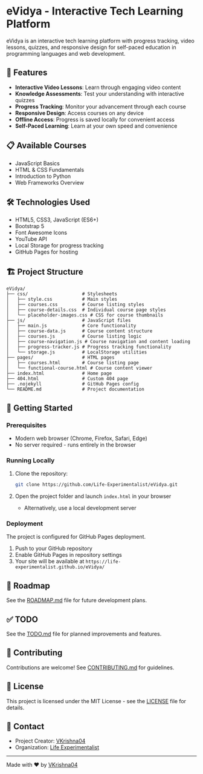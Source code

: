 # eVidya - Interactive Tech Learning Platform

eVidya is an interactive tech learning platform with progress tracking, video lessons, quizzes, and responsive design for self-paced education in programming languages and web development.

<!-- ![eVidya Platform](./img/readme/hero-image.png) -->

## 🚀 Features

- **Interactive Video Lessons**: Learn through engaging video content
- **Knowledge Assessments**: Test your understanding with interactive quizzes
- **Progress Tracking**: Monitor your advancement through each course
- **Responsive Design**: Access courses on any device
- **Offline Access**: Progress is saved locally for convenient access
- **Self-Paced Learning**: Learn at your own speed and convenience

## 📋 Available Courses

- JavaScript Basics
- HTML & CSS Fundamentals
- Introduction to Python
- Web Frameworks Overview

## 🛠️ Technologies Used

- HTML5, CSS3, JavaScript (ES6+)
- Bootstrap 5
- Font Awesome Icons
- YouTube API
- Local Storage for progress tracking
- GitHub Pages for hosting

## 🏗️ Project Structure

```
eVidya/
├── css/                    # Stylesheets
│   ├── style.css           # Main styles
│   ├── courses.css         # Course listing styles
│   ├── course-details.css  # Individual course page styles
│   └── placeholder-images.css # CSS for course thumbnails
├── js/                     # JavaScript files
│   ├── main.js             # Core functionality
│   ├── course-data.js      # Course content structure
│   ├── courses.js          # Course listing logic
│   ├── course-navigation.js # Course navigation and content loading
│   ├── progress-tracker.js # Progress tracking functionality
│   └── storage.js          # LocalStorage utilities
├── pages/                  # HTML pages
│   ├── courses.html        # Course listing page
│   └── functional-course.html # Course content viewer
├── index.html              # Home page
├── 404.html                # Custom 404 page
├── .nojekyll               # GitHub Pages config
└── README.md               # Project documentation
```

## 🚀 Getting Started

### Prerequisites

- Modern web browser (Chrome, Firefox, Safari, Edge)
- No server required - runs entirely in the browser

### Running Locally

1. Clone the repository:
   ```bash
   git clone https://github.com/Life-Experimentalist/eVidya.git
   ```

2. Open the project folder and launch `index.html` in your browser
   - Alternatively, use a local development server

### Deployment

The project is configured for GitHub Pages deployment.

1. Push to your GitHub repository
2. Enable GitHub Pages in repository settings
3. Your site will be available at `https://life-experimentalist.github.io/eVidya/`

## 📝 Roadmap

See the [ROADMAP.md](ROADMAP.md) file for future development plans.

## ✅ TODO

See the [TODO.md](TODO.md) file for planned improvements and features.

## 🤝 Contributing

Contributions are welcome! See [CONTRIBUTING.md](CONTRIBUTING.md) for guidelines.

## 📄 License

This project is licensed under the MIT License - see the [LICENSE](LICENSE) file for details.

## 👥 Contact

- Project Creator: [VKrishna04](https://github.com/VKrishna04)
- Organization: [Life Experimentalist](https://github.com/Life-Experimentalist)

---

Made with ❤️ by [VKrishna04](https://github.com/VKrishna04)
